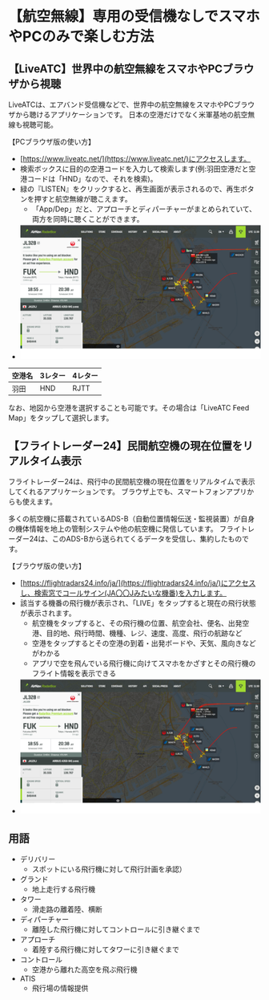 # 【航空無線】専用の受信機なしでスマホやPCのみで楽しむ方法

## 【LiveATC】世界中の航空無線をスマホやPCブラウザから視聴

LiveATCは、エアバンド受信機などで、世界中の航空無線をスマホやPCブラウザから聴けるアプリケーションです。
日本の空港だけでなく米軍基地の航空無線も視聴可能。

【PCブラウザ版の使い方】

- [https://www.liveatc.net/](https://www.liveatc.net/)にアクセスします。
- 検索ボックスに目的の空港コードを入力して検索します(例:羽田空港だと空港コードは「HND」なので、それを検索)。
- 緑の『LISTEN』をクリックすると、再生画面が表示されるので、再生ボタンを押すと航空無線が聴こえます。
    - 「App/Dep」だと、アプローチとディパーチャーがまとめられていて、両方を同時に聴くことができます。
- ![図](./assets/aviation-radio-smartphone-pc1.png)  


空港名|3レター|4レター
--|--|--
羽田|HND|RJTT

なお、地図から空港を選択することも可能です。その場合は「LiveATC Feed Map」をタップして選択します。

## 【フライトレーダー24】民間航空機の現在位置をリアルタイム表示

フライトレーダー24は、飛行中の民間航空機の現在位置をリアルタイムで表示してくれるアプリケーションです。
ブラウザ上でも、スマートフォンアプリからも使えます。

多くの航空機に搭載されているADS-B（自動位置情報伝送・監視装置）が自身の機体情報を地上の管制システムや他の航空機に発信しています。
フライトレーダー24は、このADS-Bから送られてくるデータを受信し、集約したものです。

【ブラウザ版の使い方】

- [https://flightradars24.info/ja/](https://flightradars24.info/ja/)にアクセスし、検索窓でコールサイン(JA〇〇Jみたいな機番)を入力します。
- 該当する機番の飛行機が表示され、「LIVE」をタップすると現在の飛行状態が表示されます。
    - 航空機をタップすると、その飛行機の位置、航空会社、便名、出発空港、目的地、飛行時間、機種、レジ、速度、高度、飛行の航跡など
    - 空港をタップするとその空港の到着・出発ボードや、天気、風向きなどがわかる
    - アプリで空を飛んでいる飛行機に向けてスマホをかざすとその飛行機のフライト情報を表示できる
- ![図](./assets/aviation-radio-smartphone-pc1.png)  

## 用語

- デリバリー
    - スポットにいる飛行機に対して飛行計画を承認）
- グランド
    - 地上走行する飛行機
- タワー
    - 滑走路の離着陸、横断
- ディパーチャー
    - 離陸した飛行機に対してコントロールに引き継ぐまで
- アプローチ
    - 着陸する飛行機に対してタワーに引き継ぐまで
- コントロール
    - 空港から離れた高空を飛ぶ飛行機
- ATIS
    - 飛行場の情報提供











